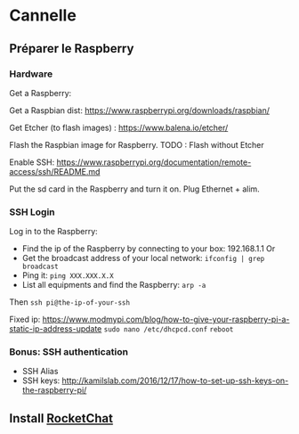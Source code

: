 # Cannelle

## Préparer le Raspberry

### Hardware

Get a Raspberry:

Get a Raspbian dist: https://www.raspberrypi.org/downloads/raspbian/

Get Etcher (to flash images) : https://www.balena.io/etcher/

Flash the Raspbian image for Raspberry.
TODO : Flash without Etcher

Enable SSH: https://www.raspberrypi.org/documentation/remote-access/ssh/README.md

Put the sd card in the Raspberry and turn it on.
Plug Ethernet + alim.

### SSH Login
Log in to the Raspberry:
* Find the ip of the Raspberry by connecting to your box: 192.168.1.1
Or
* Get the broadcast address of your local network: `ifconfig | grep broadcast`
* Ping it: `ping XXX.XXX.X.X`
* List all equipments and find the Raspberry: `arp -a`

Then `ssh pi@the-ip-of-your-ssh`


Fixed ip: https://www.modmypi.com/blog/how-to-give-your-raspberry-pi-a-static-ip-address-update
`sudo nano /etc/dhcpcd.conf`
`reboot`

### Bonus: SSH authentication
* SSH Alias
* SSH keys: http://kamilslab.com/2016/12/17/how-to-set-up-ssh-keys-on-the-raspberry-pi/


## Install [RocketChat](https://github.com/RocketChat/Rocket.Chat.RaspberryPi)
